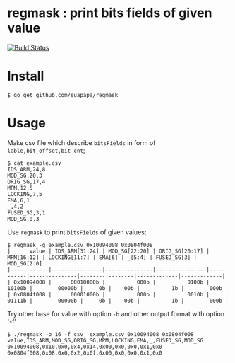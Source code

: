 # regmask : print bits fields of given value

[![Build Status](https://travis-ci.org/suapapa/regmask.png?branch=master)](https://travis-ci.org/suapapa/regmask)

# Install

    $ go get github.com/suapapa/regmask

# Usage

Make csv file which describe `bitsFields` in form of `lable,bit_offset,bit_cnt`;

    $ cat example.csv
    IDS_ARM,24,8
    MOD_SG,20,3
    ORIG_SG,17,4
    MPM,12,5
    LOCKING,7,5
    EMA,6,1
    _,4,2
    FUSED_SG,3,1
    MOD_SG,0,3

Use `regmask` to print `bitsFields` of given values;

    $ regmask -g example.csv 0x10094008 0x0804f008
    |      value | IDS_ARM[31:24] | MOD_SG[22:20] | ORIG_SG[20:17] | MPM[16:12] | LOCKING[11:7] | EMA[6] | _[5:4] | FUSED_SG[3] | MOD_SG[2:0] |
    |------------|----------------|---------------|----------------|------------|---------------|--------|--------|-------------|-------------|
    | 0x10094008 |      00010000b |          000b |          0100b |     10100b |        00000b |     0b |    00b |          1b |        000b |
    | 0x0804f008 |      00001000b |          000b |          0010b |     01111b |        00000b |     0b |    00b |          1b |        000b |

Try other base for value with option `-b` and other output format with option '-f'

    $ ./regmask -b 16 -f csv  example.csv 0x10094008 0x0804f008
    value,IDS_ARM,MOD_SG,ORIG_SG,MPM,LOCKING,EMA,_,FUSED_SG,MOD_SG
    0x10094008,0x10,0x0,0x4,0x14,0x00,0x0,0x0,0x1,0x0
    0x0804f008,0x08,0x0,0x2,0x0f,0x00,0x0,0x0,0x1,0x0
